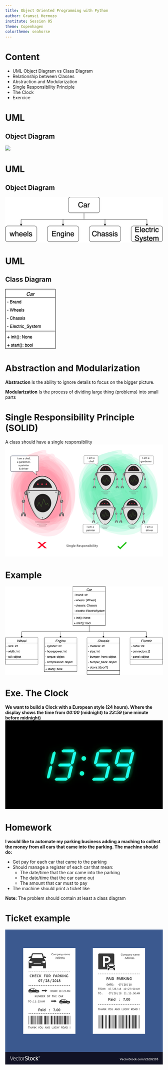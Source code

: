 ```yaml
---
title: Object Oriented Programming with Python
author: Gramsci Hermozo
institute: Session 05
theme: Copenhagen
colortheme: seahorse
---
```


# Content
+ UML Object Diagram vs Class Diagram
+ Relationship between Classes 
+ Abstraction and Modularization
+ Single Responsibility Principle
+ The Clock
+ Exercice

# UML
## Object Diagram
![](car.png)

# UML
## Object Diagram
![](object_diagram.png)

# UML
## Class Diagram
![](class_diagram.png)

# Abstraction and Modularization
**Abstraction**
Is the ability to ignore details to focus on the bigger picture.

**Modularization** 
Is the process of dividing large thing (problems) into small parts

# Single Responsibility Principle (SOLID)
A class should have a single responsibility
![](single_respon.png)

# Example
![](exa.png)

# Exe. The Clock
**We want to build a Clock with a European style (24 hours). Where the display shows the time from _00:00_ (midnight) to _23:59_ (one minute before midnight)**
![](clock.png)

# Homework
**I would like to automate my parking business adding a maching to collect the money
from all cars that came into the parking. The machine should do:**

- Get pay for each car that came to the parking
- Should manage a register of each car that mean:
  * The date/time that the car came into the parking
  * The date/time that the car came out
  * The amount that car must to pay
- The machine should print a ticket like

**Note:** The problem should contain at least a class diagram

# Ticket example
![](parking-ticket.png)
